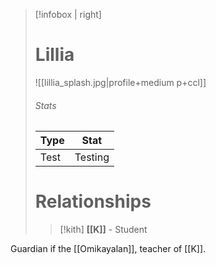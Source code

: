 > [!infobox | right]
> # Lillia
> ![[lillia_splash.jpg|profile+medium p+ccl]]
> 
> ###### Stats
> | Type | Stat |
> | ---- | ---- |
> | Test | Testing |
> # Relationships
> >[!kith] **[[K]]** - Student

Guardian if the [[Omikayalan]], teacher of [[K]].